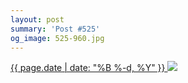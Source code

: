 ```yaml
---
layout: post
summary: 'Post #525'
og_image: 525-960.jpg
---
```


<p>
 <time>
  <a href="/525">
   {{ page.date | date: "%B %-d, %Y" }}
  </a>
 </time>
 <a href="/525">
  <img sizes="(min-width: 700px) 50vw, calc(100vw - 2rem)" src="{{ site.assets_url }}/525-480.jpg" srcset="{{ site.assets_url }}/525-240.jpg 240w, {{ site.assets_url }}/525-480.jpg 480w, {{ site.assets_url }}/525-720.jpg 720w, {{ site.assets_url }}/525-960.jpg 960w"/>
 </a>
</p>
